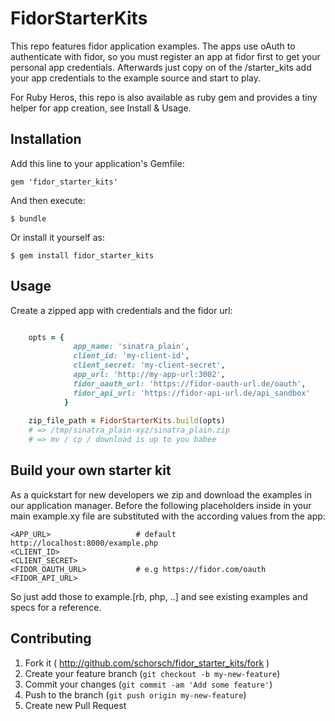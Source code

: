 # FidorStarterKits

This repo features fidor application examples. The apps use oAuth to 
authenticate with fidor, so you must register an app at fidor first to get your 
personal app credentials. 
Afterwards just copy on of the /starter_kits add your app credentials to the 
example source and start to play.

For Ruby Heros, this repo is also available as ruby gem and provides a tiny 
helper for app creation, see Install & Usage.


## Installation

Add this line to your application's Gemfile:

    gem 'fidor_starter_kits'

And then execute:

    $ bundle

Or install it yourself as:

    $ gem install fidor_starter_kits

## Usage

Create a zipped app with credentials and the fidor url:

```ruby

    opts = {
              app_name: 'sinatra_plain',
              client_id: 'my-client-id',
              client_secret: 'my-client-secret',
              app_url: 'http://my-app-url:3002',
              fidor_oauth_url: 'https://fidor-oauth-url.de/oauth',
              fidor_api_url: 'https://fidor-api-url.de/api_sandbox'
            }
        
    zip_file_path = FidorStarterKits.build(opts)
    # => /tmp/sinatra_plain-xyz/sinatra_plain.zip
    # => mv / cp / download is up to you babee

```
## Build your own starter kit

As a quickstart for new developers we zip and download the examples in our 
application manager. Before the following placeholders inside in your main 
example.xy file are substituted with the according values from the app:

    <APP_URL>                   # default http://localhost:8000/example.php
    <CLIENT_ID>
    <CLIENT_SECRET>
    <FIDOR_OAUTH_URL>           # e.g https://fidor.com/oauth
    <FIDOR_API_URL>

So just add those to example.[rb, php, ..] and see existing examples and specs 
for a reference.

## Contributing

1. Fork it ( http://github.com/schorsch/fidor_starter_kits/fork )
2. Create your feature branch (`git checkout -b my-new-feature`)
3. Commit your changes (`git commit -am 'Add some feature'`)
4. Push to the branch (`git push origin my-new-feature`)
5. Create new Pull Request
